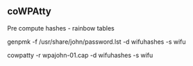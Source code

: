 ## coWPAtty

Pre compute hashes - rainbow tables


genpmk -f /usr/share/john/password.lst -d wifuhashes -s wifu


cowpatty -r wpajohn-01.cap -d wifuhashes -s wifu



